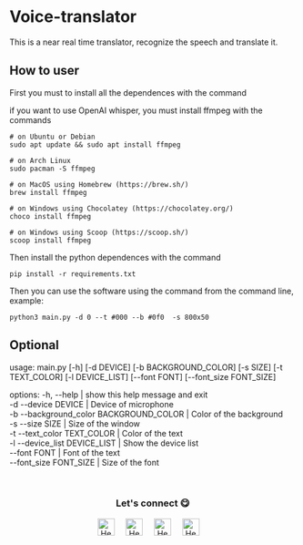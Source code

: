 # Voice-translator

This is a near real time translator, recognize the speech and translate it.

## How to user
First you must to install all the dependences with the command 

if you want to use OpenAI whisper, you must install ffmpeg with the commands

~~~
# on Ubuntu or Debian
sudo apt update && sudo apt install ffmpeg

# on Arch Linux
sudo pacman -S ffmpeg

# on MacOS using Homebrew (https://brew.sh/)
brew install ffmpeg

# on Windows using Chocolatey (https://chocolatey.org/)
choco install ffmpeg

# on Windows using Scoop (https://scoop.sh/)
scoop install ffmpeg
~~~

Then install the python dependences with the command

~~~
pip install -r requirements.txt
~~~

Then you can use the software using the command from the command line, example:
~~~
python3 main.py -d 0 --t #000 --b #0f0  -s 800x50
~~~

## Optional 

usage: main.py [-h] [-d DEVICE] [-b BACKGROUND_COLOR] [-s SIZE] [-t TEXT_COLOR] [-l DEVICE_LIST] [--font FONT] [--font_size FONT_SIZE]

options:
  -h, --help                              | show this help message and exit <br>
  -d --device DEVICE                      | Device of microphone <br>
  -b --background_color BACKGROUND_COLOR  | Color of the background <br>
  -s --size SIZE                          | Size of the window <br>
  -t --text_color TEXT_COLOR              | Color of the text <br>
  -l --device_list DEVICE_LIST            | Show the device list <br>
  --font FONT                             | Font of the text <br>
  --font_size FONT_SIZE                   | Size of the font <br>


<br>

<div align="center">
<h3 align="center">Let's connect 😋</h3>
</div>
<p align="center">
<a href="https://www.linkedin.com/in/hector-pulido-17547369/" target="blank">
<img align="center" width="30px" alt="Hector's LinkedIn" src="https://www.vectorlogo.zone/logos/linkedin/linkedin-icon.svg"/></a> &nbsp; &nbsp;
<a href="https://twitter.com/Hector_Pulido_" target="blank">
<img align="center" width="30px" alt="Hector's Twitter" src="https://www.vectorlogo.zone/logos/twitter/twitter-official.svg"/></a> &nbsp; &nbsp;
<a href="https://www.twitch.tv/hector_pulido_" target="blank">
<img align="center" width="30px" alt="Hector's Twitch" src="https://www.vectorlogo.zone/logos/twitch/twitch-icon.svg"/></a> &nbsp; &nbsp;
<a href="https://www.youtube.com/channel/UCS_iMeH0P0nsIDPvBaJckOw" target="blank">
<img align="center" width="30px" alt="Hector's Youtube" src="https://www.vectorlogo.zone/logos/youtube/youtube-icon.svg"/></a> &nbsp; &nbsp;

</p>
